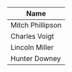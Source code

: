 
| Name | 
| ---  | 
| Mitch Phillipson | 
| Charles Voigt |
| Lincoln Miller |
| Hunter Downey |



